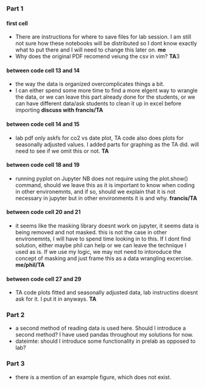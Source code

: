 ### Part 1
#### first cell
 - There are instructions for where to save files for lab session. I am still not sure how these notebooks will be distributed so I dont know exactly what to put there and I will need to change this later on. **me**
 - Why does the original PDF recomend veiung the csv in vim? **TA**3
 
#### between code cell 13 and 14
 - the way the data is organized overcomplicates things a bit.
  - I can either spend some more time to find a more elgent way to wrangle the data, or we can leave this part already done for the students, or we can have different data/ask students to clean it up in excel before importing **discuss with francis/TA**
  
#### between code cell 14 and 15
- lab pdf only askfs for co2 vs date plot, TA code also does plots for seasonally adjusted values. I added parts for graphing as the TA did. will need to see if we omit this or not. **TA**  

#### between code cell 18 and 19
- running pyplot on Jupyter NB does not require using the plot.show() command, should we leave this as it is important to know when coding in other environemnts, and if so, should we explain that it is not necessary in jupyter but in other environments it is and why. **francis/TA**

#### between code cell 20 and 21
- it seems like the masking library doesnt work on jupyter, it seems data is being removed and not masked. this is not the case in other environemnts, I will have to spend time looking in to this. If I dont find solution, either maybe phil can help or we can leave the technique I used as is. If we use my logic, we may not need to intoroduce the concept of masking and just frame this as a data wrangling excercise. **me/phil/TA**

#### between code cell 27 and 29
- TA code plots fitted and seasonally adjusted data, lab instructins doesnt ask for it. I put it in anyways. **TA**

### Part 2
- a second method of reading data is used here. Should I introduce a second method? I have used pandas throughout my solutions for now.
- dateimte: should I introduce some functionality in prelab as opposed to lab?

### Part 3
- there is a mention of an example figure, which does not exist.


```python

```
